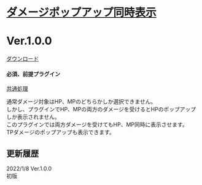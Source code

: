 # [ダメージポップアップ同時表示](https://raw.githubusercontent.com/nuun888/MZ/master/NUUN_DamagePopUpSimulDisplay.js)
# Ver.1.0.0
[ダウンロード](https://raw.githubusercontent.com/nuun888/MZ/master/NUUN_DamagePopUpSimulDisplay.js)
#### 必須、前提プラグイン
[共通処理](https://github.com/nuun888/MZ/blob/master/README/Base.md)  

通常ダメージ対象はHP、MPのどちらかしか選択できません。  
しかし、プラグインでHP、MPの両方のダメージを受けるとHPのポップアップしか表示されません。  
このプラグインでは両方ダメージを受けてもHP、MP同時に表示させます。  
TPダメージのポップアップも表示できます。  

## 更新履歴
2022/1/8 Ver.1.0.0  
初版
